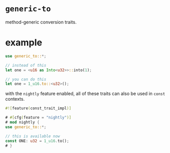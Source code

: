 # `generic-to`

method-generic conversion traits.

# example

```rust
use generic_to::*;

// instead of this
let one = <u16 as Into<u32>>::into(1);

// you can do this
let one = 1_u16.to::<u32>();
```

with the `nightly` feature enabled, all of these
traits can also be used in `const` contexts.

```rust
#![feature(const_trait_impl)]

# #[cfg(feature = "nightly")]
# mod nightly {
use generic_to::*;

// this is available now
const ONE: u32 = 1_u16.to();
# }
```
